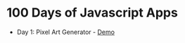 # 100 Days of Javascript Apps

- Day 1: Pixel Art Generator - [Demo](https://codepen.io/ahmetenesdur/full/xxaGyPa)
